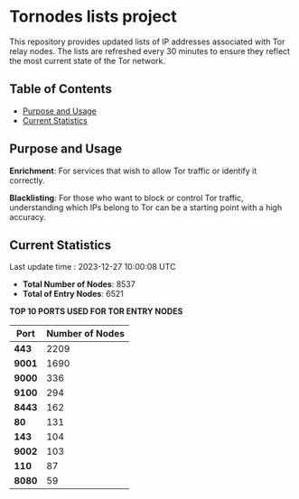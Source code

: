 # Tornodes lists project

This repository provides updated lists of IP addresses associated with Tor relay nodes. The lists are refreshed every 30 minutes to ensure they reflect the most current state of the Tor network.

## Table of Contents

- [Purpose and Usage](#purpose-and-usage)
- [Current Statistics](#current-statistics)


## Purpose and Usage

**Enrichment**: For services that wish to allow Tor traffic or identify it correctly.

**Blacklisting**: For those who want to block or control Tor traffic, understanding which IPs belong to Tor can be a starting point with a high accuracy.

## Current Statistics

Last update time : 2023-12-27 10:00:08 UTC

- **Total Number of Nodes**: 8537
- **Total of Entry Nodes**: 6521

**TOP 10 PORTS USED FOR TOR ENTRY NODES**

| **Port** | **Number of Nodes** |
|------|-----------------|
| **443**   | 2209  |
| **9001**   | 1690  |
| **9000**   | 336  |
| **9100**   | 294  |
| **8443**   | 162  |
| **80**   | 131  |
| **143**   | 104  |
| **9002**   | 103  |
| **110**   | 87  |
| **8080**   | 59  |

